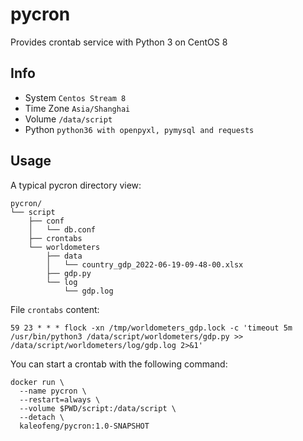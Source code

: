# pycron

Provides crontab service with Python 3 on CentOS 8

## Info

+ System `Centos Stream 8`
+ Time Zone `Asia/Shanghai`
+ Volume `/data/script`
+ Python `python36 with openpyxl, pymysql and requests`

## Usage

A typical pycron directory view:

```shell
pycron/
└── script
    ├── conf
    │   └── db.conf
    ├── crontabs
    └── worldometers
        ├── data
        │   └── country_gdp_2022-06-19-09-48-00.xlsx
        ├── gdp.py
        └── log
            └── gdp.log
```

File `crontabs` content:

```shell
59 23 * * * flock -xn /tmp/worldometers_gdp.lock -c 'timeout 5m /usr/bin/python3 /data/script/worldometers/gdp.py >> /data/script/worldometers/log/gdp.log 2>&1'
```

You can start a crontab with the following command:

```shell
docker run \
  --name pycron \
  --restart=always \
  --volume $PWD/script:/data/script \
  --detach \
  kaleofeng/pycron:1.0-SNAPSHOT
```
